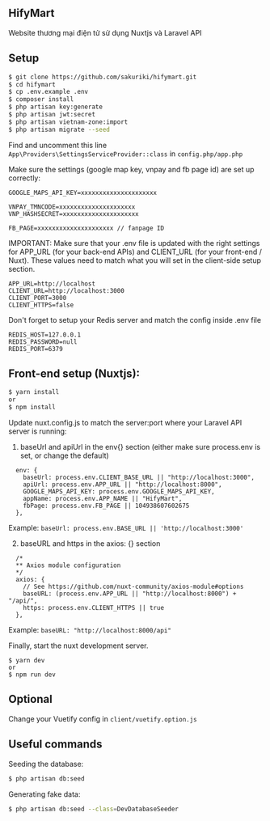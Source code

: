 ## HifyMart

Website thương mại điện tử sử dụng Nuxtjs và Laravel API

## Setup

```bash
$ git clone https://github.com/sakuriki/hifymart.git
$ cd hifymart
$ cp .env.example .env
$ composer install
$ php artisan key:generate
$ php artisan jwt:secret
$ php artisan vietnam-zone:import
$ php artisan migrate --seed
```

Find and uncomment this line `App\Providers\SettingsServiceProvider::class` in `config.php/app.php`

Make sure the settings (google map key, vnpay and fb page id) are set up correctly:

```
GOOGLE_MAPS_API_KEY=xxxxxxxxxxxxxxxxxxxxx

VNPAY_TMNCODE=xxxxxxxxxxxxxxxxxxxxx
VNP_HASHSECRET=xxxxxxxxxxxxxxxxxxxxx

FB_PAGE=xxxxxxxxxxxxxxxxxxxxx // fanpage ID
```

IMPORTANT: Make sure that your .env file is updated with the right settings for APP_URL (for your back-end APIs) and CLIENT_URL (for your front-end / Nuxt). These values need to match what you will set in the client-side setup section.

```
APP_URL=http://localhost
CLIENT_URL=http://localhost:3000
CLIENT_PORT=3000
CLIENT_HTTPS=false
```

Don't forget to setup your Redis server and match the config inside .env file

```
REDIS_HOST=127.0.0.1
REDIS_PASSWORD=null
REDIS_PORT=6379
```

## Front-end setup (Nuxtjs):

```bash
$ yarn install
or
$ npm install
```

Update nuxt.config.js to match the server:port where your Laravel API server is running:

1. baseUrl and apiUrl in the env{} section (either make sure process.env is set, or change the default)

```
  env: {
    baseUrl: process.env.CLIENT_BASE_URL || "http://localhost:3000",
    apiUrl: process.env.APP_URL || "http://localhost:8000",
    GOOGLE_MAPS_API_KEY: process.env.GOOGLE_MAPS_API_KEY,
    appName: process.env.APP_NAME || "HifyMart",
    fbPage: process.env.FB_PAGE || 104938607602675
  },
```

Example: `baseUrl: process.env.BASE_URL || 'http://localhost:3000'`

2. baseURL and https in the axios: {} section

```
  /*
  ** Axios module configuration
  */
  axios: {
    // See https://github.com/nuxt-community/axios-module#options
    baseURL: (process.env.APP_URL || "http://localhost:8000") + "/api/",
    https: process.env.CLIENT_HTTPS || true
  },
```

Example: `baseURL: "http://localhost:8000/api"`

Finally, start the nuxt development server.

```
$ yarn dev
or
$ npm run dev
```
## Optional

Change your Vuetify config in `client/vuetify.option.js`

## Useful commands

Seeding the database:

```bash
$ php artisan db:seed
```

Generating fake data:

```bash
$ php artisan db:seed --class=DevDatabaseSeeder
```
